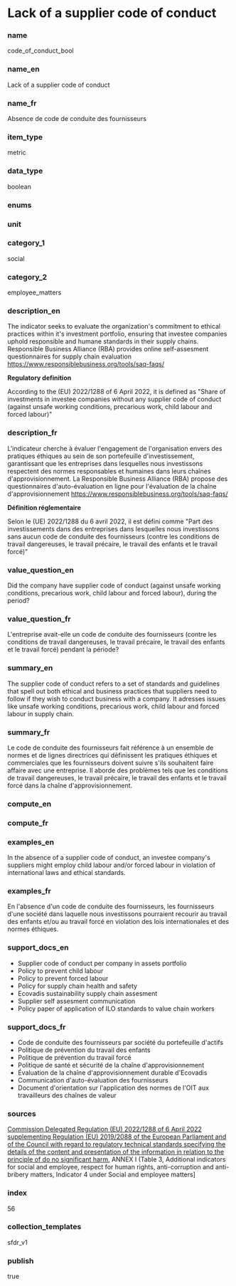 # Lack of a supplier code of conduct 

### name

code_of_conduct_bool

### name_en

Lack of a supplier code of conduct 

### name_fr

Absence de code de conduite des fournisseurs

### item_type

metric

### data_type

boolean

### enums



### unit



### category_1

social

### category_2

employee_matters

### description_en

The indicator seeks to evaluate the organization's commitment to ethical practices
within it's investment portfolio, ensuring that investee companies uphold
responsible and humane standards in their supply chains. Responsible Business
Alliance (RBA) provides online self-assesment questionnaires for supply chain
evaluation https://www.responsiblebusiness.org/tools/saq-faqs/

**Regulatory definition**

According to the (EU) 2022/1288 of 6 April 2022, it is defined as "Share of
investments in investee companies without any supplier code of conduct
(against unsafe working conditions, precarious work, child labour and forced
labour)"

### description_fr

L'indicateur cherche à évaluer l'engagement de l'organisation envers des pratiques
éthiques au sein de son portefeuille d'investissement, garantissant que les
entreprises dans lesquelles nous investissons respectent des normes responsables
et humaines dans leurs chaînes d'approvisionnement. La Responsible Business Alliance
(RBA) propose des questionnaires d'auto-évaluation en ligne pour l'évaluation de
la chaîne d'approvisionnement https://www.responsiblebusiness.org/tools/saq-faqs/

**Définition réglementaire**

Selon le (UE) 2022/1288 du 6 avril 2022, il est défini comme "Part des
investissements dans des entreprises dans lesquelles nous investissons sans aucun
code de conduite des fournisseurs (contre les conditions de travail dangereuses,
le travail précaire, le travail des enfants et le travail forcé)"

### value_question_en


Did the company have supplier code of conduct (against unsafe working conditions,
precarious work, child labour and forced labour), during the period?


### value_question_fr


L'entreprise avait-elle un code de conduite des fournisseurs (contre les conditions
de travail dangereuses, le travail précaire, le travail des enfants et le travail
forcé) pendant la période?

### summary_en

The supplier code of conduct refers to a set of standards and guidelines that spell
out both ethical and business practices that suppliers need to follow if they wish
to conduct business with a company. It adresses issues like unsafe working
conditions, precarious work, child labour and forced labour in supply chain.

### summary_fr

Le code de conduite des fournisseurs fait référence à un ensemble de normes et de
lignes directrices qui définissent les pratiques éthiques et commerciales que les
fournisseurs doivent suivre s'ils souhaitent faire affaire avec une entreprise. Il
aborde des problèmes tels que les conditions de travail dangereuses, le travail
précaire, le travail des enfants et le travail forcé dans la chaîne d'approvisionnement.

### compute_en



### compute_fr



### examples_en

In the absence of a supplier code of conduct, an investee company's suppliers might
employ child labour and/or forced labour in violation of international laws and
ethical standards.

### examples_fr

En l'absence d'un code de conduite des fournisseurs, les fournisseurs d'une société
dans laquelle nous investissons pourraient recourir au travail des enfants et/ou au
travail forcé en violation des lois internationales et des normes éthiques.

### support_docs_en

- Supplier code of conduct per company in assets portfolio
- Policy to prevent child labour
- Policy to prevent forced labour
- Policy for supply chain health and safety
- Ecovadis sustainability supply chain assesment
- Supplier self assesment communication
- Policy paper of application of ILO standards to value chain workers

### support_docs_fr

- Code de conduite des fournisseurs par société du portefeuille d'actifs
- Politique de prévention du travail des enfants
- Politique de prévention du travail forcé
- Politique de santé et sécurité de la chaîne d'approvisionnement
- Évaluation de la chaîne d'approvisionnement durable d'Ecovadis
- Communication d'auto-évaluation des fournisseurs
- Document d'orientation sur l'application des normes de l'OIT aux travailleurs
des chaînes de valeur

### sources

[Commission Delegated Regulation (EU) 2022/1288 of 6 April 2022 supplementing Regulation (EU) 2019/2088 of the European Parliament and of the Council with regard to regulatory technical standards specifying the details of the content and presentation of the information in relation to the principle of do no significant harm.](https://eur-lex.europa.eu/eli/reg_del/2022/1288/oj) 
ANNEX I (Table 3, Additional indicators for social and employee, respect for human rights, anti-corruption and anti-bribery matters, Indicator 4 under Social and employee matters]
            
### index

56

### collection_templates

sfdr_v1

### publish

true
